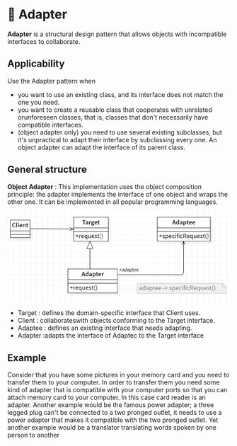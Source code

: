 # 🔌 Adapter

<b>Adapter</b> is a structural design pattern that allows objects with incompatible interfaces to collaborate.

## Applicability

Use the Adapter pattern when

- you want to use an existing class, and its interface does not match the one
  you need.
- you want to create a reusable class that cooperates with unrelated orunforeseen classes, that is, classes that don't necessarily have compatible interfaces.
- (object adapter only) you need to use several existing subclasses, but it's unpractical to adapt their interface by subclassing every one. An object adapter
  can adapt the interface of its parent class.

## General structure

<b>Object Adapter</b> :
This implementation uses the object composition principle: the adapter implements the interface of one object and wraps the other one. It can be implemented in all popular programming languages.

<p align="center">
  <img src="../../images/adapter.png" width="700" />
</p>

- Target : defines the domain-specific interface that Client uses.
- Client : collaborateswith objects conforming to the Target interface.
- Adaptee : defines an existing interface that needs adapting.
- Adapter :adapts the interface of Adaptec to the Target interface

## Example

Consider that you have some pictures in your memory card and you need to transfer them to your computer. In order to transfer them you need some kind of adapter that is compatible with your computer ports so that you can attach memory card to your computer. In this case card reader is an adapter. Another example would be the famous power adapter; a three legged plug can't be connected to a two pronged outlet, it needs to use a power adapter that makes it compatible with the two pronged outlet. Yet another example would be a translator translating words spoken by one person to another
